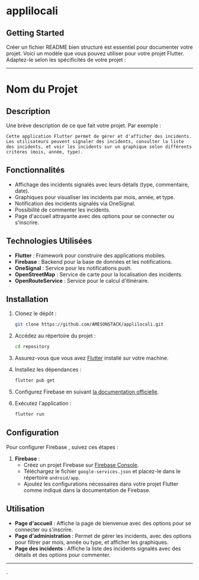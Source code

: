 # applilocali


## Getting Started

Créer un fichier README bien structuré est essentiel pour documenter votre projet. Voici un modèle que vous pouvez utiliser pour votre projet Flutter. Adaptez-le selon les spécificités de votre projet :

---

# Nom du Projet

## Description

Une brève description de ce que fait votre projet. Par exemple :
```
Cette application Flutter permet de gérer et d'afficher des incidents. Les utilisateurs peuvent signaler des incidents, consulter la liste des incidents, et voir les incidents sur un graphique selon différents critères (mois, année, type).
```

## Fonctionnalités

- Affichage des incidents signalés avec leurs détails (type, commentaire, date).
- Graphiques pour visualiser les incidents par mois, année, et type.
- Notification des incidents signalés via OneSignal.
- Possibilité de commenter les incidents.
- Page d'accueil attrayante avec des options pour se connecter ou s'inscrire.

## Technologies Utilisées

- **Flutter** : Framework pour construire des applications mobiles.
- **Firebase** : Backend pour la base de données et les notifications.
- **OneSignal** : Service pour les notifications push.
- **OpenStreetMap** : Service de carte pour la localisation des incidents.
- **OpenRouteService** : Service pour le calcul d'itinéraire.

## Installation

1. Clonez le dépôt :
   ```sh
   git clone https://github.com/AMESONSTACK/applilocali.git
   ```

2. Accédez au répertoire du projet :
   ```sh
   cd repository
   ```

3. Assurez-vous que vous avez [Flutter](https://flutter.dev/docs/get-started/install) installé sur votre machine.

4. Installez les dépendances :
   ```sh
   flutter pub get
   ```

5. Configurez Firebase en suivant [la documentation officielle](https://firebase.google.com/docs/flutter/setup).

6. Exécutez l'application :
   ```sh
   flutter run
   ```

## Configuration

Pour configurer Firebase , suivez ces étapes :

1. **Firebase** :
   - Créez un projet Firebase sur [Firebase Console](https://console.firebase.google.com/).
   - Téléchargez le fichier `google-services.json` et placez-le dans le répertoire `android/app`.
   - Ajoutez les configurations nécessaires dans votre projet Flutter comme indiqué dans la documentation de Firebase.



## Utilisation

- **Page d'accueil** : Affiche la page de bienvenue avec des options pour se connecter ou s'inscrire.
- **Page d'administration** : Permet de gérer les incidents, avec des options pour filtrer par mois, année ou type, et afficher les graphiques.
- **Page des incidents** : Affiche la liste des incidents signalés avec des détails et des options pour commenter.


---

.
